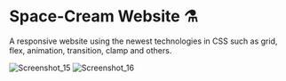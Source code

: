 
# Space-Cream Website :alembic:

A responsive website using the newest technologies in CSS such as grid, flex, animation, transition, clamp and others.

![Screenshot_15](https://user-images.githubusercontent.com/109238541/224552004-e6cdb0f7-6793-4290-88f3-1ee307d30ab2.png)
![Screenshot_16](https://user-images.githubusercontent.com/109238541/224552006-b1549b31-9fc8-4c0a-b9c3-831c88afb727.png)
